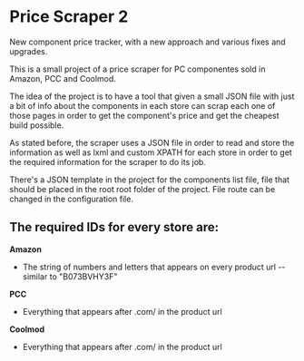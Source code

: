 # Price Scraper 2
New component price tracker, with a new approach and various fixes and upgrades. 

This is a small project of a price scraper for PC componentes sold in Amazon, PCC and Coolmod. 

The idea of the project is to have a tool that given a small JSON file with just a bit of info about the components in each store can scrap each one of those pages in order to get the component's price and get the cheapest build possible. 

As stated before, the scraper uses a JSON file in order to read and store the information as well as lxml and custom XPATH for each store in order to get the required information for the scraper to do its job.

There's a JSON template in the project for the components list file, file that should be placed in the root root folder of the project. File route can be changed in the configuration file. 

The required IDs for every store are: 
----------------
<b> Amazon </b>
  - The string of numbers and letters that appears on every product url -- similar to "B073BVHY3F"

<b> PCC </b>
  - Everything that appears after .com/ in the product url
  
<b> Coolmod </b>
  - Everything that appears after .com/ in the product url
